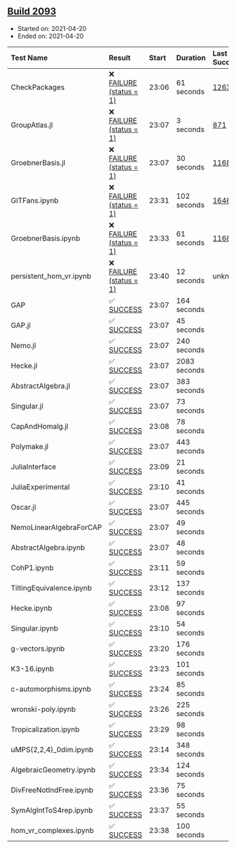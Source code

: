## [Build 2093](https://oscarci.mathematik.uni-kl.de/job/oscar-stable/2093/)

* Started on: 2021-04-20
* Ended on: 2021-04-20

| Test Name    | Result | Start | Duration | Last Success | First Failure |
|:-------------|:-------|:------|:---------|:-------------|:--------------|
| CheckPackages | ❌ [FAILURE (status = 1)](https://oscarci.mathematik.uni-kl.de/job/oscar-stable/2093/artifact/logs/build-2093/CheckPackages.log) | 23:06 | 61 seconds | [1263](https://oscarci.mathematik.uni-kl.de/job/oscar-stable/1263/) | [1264](https://oscarci.mathematik.uni-kl.de/job/oscar-stable/1264/) |
| GroupAtlas.jl | ❌ [FAILURE (status = 1)](https://oscarci.mathematik.uni-kl.de/job/oscar-stable/2093/artifact/logs/build-2093/GroupAtlas.jl.log) | 23:07 | 3 seconds | [871](https://oscarci.mathematik.uni-kl.de/job/oscar-stable/871/) | [872](https://oscarci.mathematik.uni-kl.de/job/oscar-stable/872/) |
| GroebnerBasis.jl | ❌ [FAILURE (status = 1)](https://oscarci.mathematik.uni-kl.de/job/oscar-stable/2093/artifact/logs/build-2093/GroebnerBasis.jl.log) | 23:07 | 30 seconds | [1168](https://oscarci.mathematik.uni-kl.de/job/oscar-stable/1168/) | [1169](https://oscarci.mathematik.uni-kl.de/job/oscar-stable/1169/) |
| GITFans.ipynb | ❌ [FAILURE (status = 1)](https://oscarci.mathematik.uni-kl.de/job/oscar-stable/2093/artifact/logs/build-2093/GITFans.ipynb.log) | 23:31 | 102 seconds | [1646](https://oscarci.mathematik.uni-kl.de/job/oscar-stable/1646/) | [1647](https://oscarci.mathematik.uni-kl.de/job/oscar-stable/1647/) |
| GroebnerBasis.ipynb | ❌ [FAILURE (status = 1)](https://oscarci.mathematik.uni-kl.de/job/oscar-stable/2093/artifact/logs/build-2093/GroebnerBasis.ipynb.log) | 23:33 | 61 seconds | [1168](https://oscarci.mathematik.uni-kl.de/job/oscar-stable/1168/) | [1169](https://oscarci.mathematik.uni-kl.de/job/oscar-stable/1169/) |
| persistent_hom_vr.ipynb | ❌ [FAILURE (status = 1)](https://oscarci.mathematik.uni-kl.de/job/oscar-stable/2093/artifact/logs/build-2093/persistent_hom_vr.ipynb.log) | 23:40 | 12 seconds | unknown | unknown |
| GAP | ✅ [SUCCESS](https://oscarci.mathematik.uni-kl.de/job/oscar-stable/2093/artifact/logs/build-2093/GAP.log) | 23:07 | 164 seconds |  |  |
| GAP.jl | ✅ [SUCCESS](https://oscarci.mathematik.uni-kl.de/job/oscar-stable/2093/artifact/logs/build-2093/GAP.jl.log) | 23:07 | 45 seconds |  |  |
| Nemo.jl | ✅ [SUCCESS](https://oscarci.mathematik.uni-kl.de/job/oscar-stable/2093/artifact/logs/build-2093/Nemo.jl.log) | 23:07 | 240 seconds |  |  |
| Hecke.jl | ✅ [SUCCESS](https://oscarci.mathematik.uni-kl.de/job/oscar-stable/2093/artifact/logs/build-2093/Hecke.jl.log) | 23:07 | 2083 seconds |  |  |
| AbstractAlgebra.jl | ✅ [SUCCESS](https://oscarci.mathematik.uni-kl.de/job/oscar-stable/2093/artifact/logs/build-2093/AbstractAlgebra.jl.log) | 23:07 | 383 seconds |  |  |
| Singular.jl | ✅ [SUCCESS](https://oscarci.mathematik.uni-kl.de/job/oscar-stable/2093/artifact/logs/build-2093/Singular.jl.log) | 23:07 | 73 seconds |  |  |
| CapAndHomalg.jl | ✅ [SUCCESS](https://oscarci.mathematik.uni-kl.de/job/oscar-stable/2093/artifact/logs/build-2093/CapAndHomalg.jl.log) | 23:08 | 78 seconds |  |  |
| Polymake.jl | ✅ [SUCCESS](https://oscarci.mathematik.uni-kl.de/job/oscar-stable/2093/artifact/logs/build-2093/Polymake.jl.log) | 23:07 | 443 seconds |  |  |
| JuliaInterface | ✅ [SUCCESS](https://oscarci.mathematik.uni-kl.de/job/oscar-stable/2093/artifact/logs/build-2093/JuliaInterface.log) | 23:09 | 21 seconds |  |  |
| JuliaExperimental | ✅ [SUCCESS](https://oscarci.mathematik.uni-kl.de/job/oscar-stable/2093/artifact/logs/build-2093/JuliaExperimental.log) | 23:10 | 41 seconds |  |  |
| Oscar.jl | ✅ [SUCCESS](https://oscarci.mathematik.uni-kl.de/job/oscar-stable/2093/artifact/logs/build-2093/Oscar.jl.log) | 23:07 | 445 seconds |  |  |
| NemoLinearAlgebraForCAP | ✅ [SUCCESS](https://oscarci.mathematik.uni-kl.de/job/oscar-stable/2093/artifact/logs/build-2093/NemoLinearAlgebraForCAP.log) | 23:07 | 49 seconds |  |  |
| AbstractAlgebra.ipynb | ✅ [SUCCESS](https://oscarci.mathematik.uni-kl.de/job/oscar-stable/2093/artifact/logs/build-2093/AbstractAlgebra.ipynb.log) | 23:07 | 48 seconds |  |  |
| CohP1.ipynb | ✅ [SUCCESS](https://oscarci.mathematik.uni-kl.de/job/oscar-stable/2093/artifact/logs/build-2093/CohP1.ipynb.log) | 23:11 | 59 seconds |  |  |
| TiltingEquivalence.ipynb | ✅ [SUCCESS](https://oscarci.mathematik.uni-kl.de/job/oscar-stable/2093/artifact/logs/build-2093/TiltingEquivalence.ipynb.log) | 23:12 | 137 seconds |  |  |
| Hecke.ipynb | ✅ [SUCCESS](https://oscarci.mathematik.uni-kl.de/job/oscar-stable/2093/artifact/logs/build-2093/Hecke.ipynb.log) | 23:08 | 97 seconds |  |  |
| Singular.ipynb | ✅ [SUCCESS](https://oscarci.mathematik.uni-kl.de/job/oscar-stable/2093/artifact/logs/build-2093/Singular.ipynb.log) | 23:10 | 54 seconds |  |  |
| g-vectors.ipynb | ✅ [SUCCESS](https://oscarci.mathematik.uni-kl.de/job/oscar-stable/2093/artifact/logs/build-2093/g-vectors.ipynb.log) | 23:20 | 176 seconds |  |  |
| K3-16.ipynb | ✅ [SUCCESS](https://oscarci.mathematik.uni-kl.de/job/oscar-stable/2093/artifact/logs/build-2093/K3-16.ipynb.log) | 23:23 | 101 seconds |  |  |
| c-automorphisms.ipynb | ✅ [SUCCESS](https://oscarci.mathematik.uni-kl.de/job/oscar-stable/2093/artifact/logs/build-2093/c-automorphisms.ipynb.log) | 23:24 | 85 seconds |  |  |
| wronski-poly.ipynb | ✅ [SUCCESS](https://oscarci.mathematik.uni-kl.de/job/oscar-stable/2093/artifact/logs/build-2093/wronski-poly.ipynb.log) | 23:26 | 225 seconds |  |  |
| Tropicalization.ipynb | ✅ [SUCCESS](https://oscarci.mathematik.uni-kl.de/job/oscar-stable/2093/artifact/logs/build-2093/Tropicalization.ipynb.log) | 23:29 | 98 seconds |  |  |
| uMPS(2,2,4)_0dim.ipynb | ✅ [SUCCESS](https://oscarci.mathematik.uni-kl.de/job/oscar-stable/2093/artifact/logs/build-2093/uMPS-2-2-4-_0dim.ipynb.log) | 23:14 | 348 seconds |  |  |
| AlgebraicGeometry.ipynb | ✅ [SUCCESS](https://oscarci.mathematik.uni-kl.de/job/oscar-stable/2093/artifact/logs/build-2093/AlgebraicGeometry.ipynb.log) | 23:34 | 124 seconds |  |  |
| DivFreeNotIndFree.ipynb | ✅ [SUCCESS](https://oscarci.mathematik.uni-kl.de/job/oscar-stable/2093/artifact/logs/build-2093/DivFreeNotIndFree.ipynb.log) | 23:36 | 75 seconds |  |  |
| SymAlgIntToS4rep.ipynb | ✅ [SUCCESS](https://oscarci.mathematik.uni-kl.de/job/oscar-stable/2093/artifact/logs/build-2093/SymAlgIntToS4rep.ipynb.log) | 23:37 | 55 seconds |  |  |
| hom_vr_complexes.ipynb | ✅ [SUCCESS](https://oscarci.mathematik.uni-kl.de/job/oscar-stable/2093/artifact/logs/build-2093/hom_vr_complexes.ipynb.log) | 23:38 | 100 seconds |  |  |
